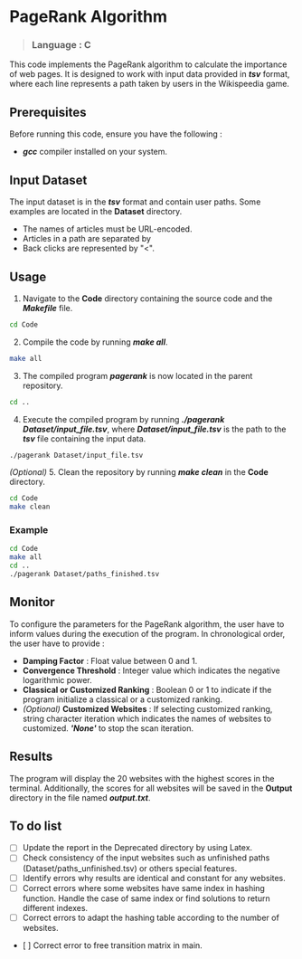 # PageRank Algorithm #
> ### Language : C ###

This code implements the PageRank algorithm to calculate the importance of web pages. It is designed to work with input data provided in ***tsv*** format, where each line represents a path taken by users in the Wikispeedia game.

## Prerequisites ##

Before running this code, ensure you have the following :

- ***gcc*** compiler installed on your system.

## Input Dataset ##

The input dataset is in the ***tsv*** format and contain user paths. Some examples are located in the **Dataset** directory.
- The names of articles must be URL-encoded.
- Articles in a path are separated by
- Back clicks are represented by "<".

## Usage ##

1. Navigate to the **Code** directory containing the source code and the ***Makefile*** file.
```bash
cd Code
```
2. Compile the code by running ***make all***.
```bash
make all
```
3. The compiled program ***pagerank*** is now located in the parent repository.
```bash
cd ..
```
4. Execute the compiled program by running ***./pagerank Dataset/input_file.tsv***, where ***Dataset/input_file.tsv*** is the path to the ***tsv*** file containing the input data.
```bash
./pagerank Dataset/input_file.tsv
```
*(Optional)* 5. Clean the repository by running ***make clean*** in the **Code** directory.
```bash
cd Code
make clean
```

### Example ###

```bash
cd Code
make all
cd ..
./pagerank Dataset/paths_finished.tsv
```

## Monitor ##

To configure the parameters for the PageRank algorithm, the user have to inform values during the execution of the program. In chronological order, the user have to provide :
- **Damping Factor** : Float value between 0 and 1.
- **Convergence Threshold** : Integer value which indicates the negative logarithmic power.
- **Classical or Customized Ranking** : Boolean 0 or 1 to indicate if the program initialize a classical or a customized ranking.
- *(Optional)* **Customized Websites** : If selecting customized ranking, string character iteration which indicates the names of websites to customized. ***'None'*** to stop the scan iteration.

## Results ##

The program will display the 20 websites with the highest scores in the terminal. Additionally, the scores for all websites will be saved in the **Output** directory in the file named ***output.txt***.

## To do list ##

- [ ] Update the report in the Deprecated directory by using Latex.
- [ ] Check consistency of the input websites such as unfinished paths (Dataset/paths_unfinished.tsv) or others special features.
- [ ] Identify errors why results are identical and constant for any websites.
- [ ] Correct errors where some websites have same index in hashing function. Handle the case of same index or find solutions to return different indexes.
- [ ] Correct errors to adapt the hashing table according to the number of websites.
- [ ] Correct error to free transition matrix in main.
